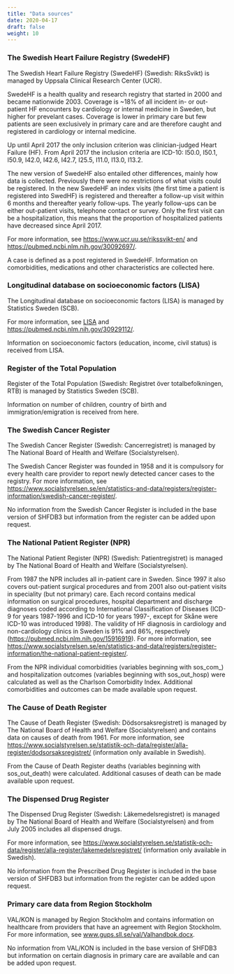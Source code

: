 ```yaml
---
title: "Data sources"
date: 2020-04-17
draft: false
weight: 10
---
```


### The Swedish Heart Failure Registry (SwedeHF)

The Swedish Heart Failure Registry (SwedeHF) (Swedish: RiksSvikt) is managed by Uppsala Clinical Research Center (UCR). 

SwedeHF is a health quality and research registry that started in 2000 and became nationwide 2003. Coverage is ~18% of all incident in- or out-patient HF encounters by cardiology or internal medicine in Sweden, but higher for prevelant cases. Coverage is lower in primary care but few patients are seen exclusively in primary care and are therefore caught and registered in cardiology or internal medicine. 

Up until April 2017 the only inclusion criterion was clinician-judged Heart Failure (HF). From April 2017 the inclusion criteria are ICD-10: I50.0, I50.1, I50.9, I42.0, I42.6, I42.7, I25.5, I11.0, I13.0, I13.2. 

The new version of SwedeHF also entailed other differences, mainly how data is collected. Previously there were no restrictions of what visits could be registered. In the new SwedeHF an index visits (the first time a patient is registered into SwedHF) is registered and thereafter a follow-up visit within 6 months and thereafter yearly follow-ups. The yearly follow-ups can be either out-patient visits, telephone contact or survey. Only the first visit can be a hospitalization, this means that the proportion of hospitalized patients have decreased since April 2017. 

For more information, see https://www.ucr.uu.se/rikssvikt-en/ and https://pubmed.ncbi.nlm.nih.gov/30092697/. 

A case is defined as a post registered in SwedeHF. Information on comorbidities, medications and other characteristics are collected here. 

### Longitudinal database on socioeconomic factors (LISA) 

The Longitudinal database on socioeconomic factors (LISA) is managed by Statistics Sweden (SCB). 

For more information, see [LISA](https://www.scb.se/en/services/guidance-for-researchers-and-universities/vilka-mikrodata-finns/longitudinella-register/longitudinal-integrated-database-for-health-insurance-and-labour-market-studies-lisa/) and https://pubmed.ncbi.nlm.nih.gov/30929112/. 

Information on socioeconomic factors (education, income, civil status) is received from LISA.

### Register of the Total Population

Register of the Total Population (Swedish: Registret över totalbefolkningen, RTB) is managed by Statistics Sweden (SCB). 

Information on number of children, country of birth and immigration/emigration is received from here.

### The Swedish Cancer Register 

The Swedish Cancer Register (Swedish: Cancerregistret) is managed by The National Board of Health and Welfare (Socialstyrelsen). 

The Swedish Cancer Register was founded in 1958 and it is compulsory for every health care provider to report newly detected cancer cases to the registry. For more information, see https://www.socialstyrelsen.se/en/statistics-and-data/registers/register-information/swedish-cancer-register/. 

No information from the Swedish Cancer Register is included in the base version of SHFDB3 but information from the register can be added upon request.  

### The National Patient Register (NPR) 

The National Patient Register (NPR) (Swedish: Patientregistret) is managed by The National Board of Health and Welfare (Socialstyrelsen). 

From 1987 the NPR includes all in-patient care in Sweden. Since 1997 it also covers out-patient surgical procedures and from 2001 also out-patient visits in speciality (but not primary) care. Each record contains medical information on surgical procedures, hospital department and discharge diagnoses coded according to International Classification of Diseases (ICD-9 for years 1987-1996 and ICD-10 for years 1997-, except for Skåne were ICD-10 was introduced 1998). The validity of HF diagnosis in cardiology and non-cardiology clinics in Sweden is 91% and 86%, respectively (https://pubmed.ncbi.nlm.nih.gov/15916919). For more information, see https://www.socialstyrelsen.se/en/statistics-and-data/registers/register-information/the-national-patient-register/. 

From the NPR individual comorbidities (variables beginning with sos_com_) and hospitalization outcomes (variables beginning with sos_out_hosp) were calculated as well as the Charlson Comorbidity Index. Additional comorbidities and outcomes can be made available upon request. 

### The Cause of Death Register 

The Cause of Death Register (Swedish: Dödsorsaksregistret) is managed by The National Board of Health and Welfare (Socialstyrelsen) and contains data on causes of death from 1961. For more information, see https://www.socialstyrelsen.se/statistik-och-data/register/alla-register/dodsorsaksregistret/ (information only available in Swedish). 

From the Cause of Death Register deaths (variables beginning with sos_out_death) were calculated. Additional casuses of death can be made available upon request. 

### The Dispensed Drug Register 

The Dispensed Drug Register (Swedish: Läkemedelsregistret) is managed by The National Board of Health and Welfare (Socialstyrelsen) and from July 2005 includes all dispensed drugs. 

For more information, see https://www.socialstyrelsen.se/statistik-och-data/register/alla-register/lakemedelsregistret/ (information only available in Swedish). 

No information from the Prescribed Drug Register is included in the base version of SHFDB3 but information from the register can be added upon request. 

### Primary care data from Region Stockholm

VAL/KON is managed by Region Stockholm and contains information on healthcare from providers that have an agreement with Region Stockholm. For more information, see www.gups.sll.se/val/Valhandbok.docx. 

No information from VAL/KON is included in the base version of SHFDB3 but information on certain diagnosis in primary care are available and can be added upon request.